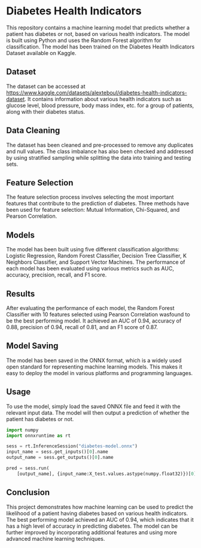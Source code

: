 # Diabetes Health Indicators

This repository contains a machine learning model that predicts whether a patient has diabetes or not, based on various health indicators. The model is built using Python and uses the Random Forest algorithm for classification. The model has been trained on the Diabetes Health Indicators Dataset available on Kaggle.

## Dataset
The dataset can be accessed at https://www.kaggle.com/datasets/alexteboul/diabetes-health-indicators-dataset. It contains information about various health indicators such as glucose level, blood pressure, body mass index, etc. for a group of patients, along with their diabetes status.

## Data Cleaning
The dataset has been cleaned and pre-processed to remove any duplicates and null values. The class imbalance has also been checked and addressed by using stratified sampling while splitting the data into training and testing sets.

## Feature Selection
The feature selection process involves selecting the most important features that contribute to the prediction of diabetes. Three methods have been used for feature selection: Mutual Information, Chi-Squared, and Pearson Correlation.

## Models
The model has been built using five different classification algorithms: Logistic Regression, Random Forest Classifier, Decision Tree Classifier, K Neighbors Classifier, and Support Vector Machines. The performance of each model has been evaluated using various metrics such as AUC, accuracy, precision, recall, and F1 score.

## Results
After evaluating the performance of each model, the Random Forest Classifier with 10 features selected using Pearson Correlation wasfound to be the best performing model. It achieved an AUC of 0.94, accuracy of 0.88, precision of 0.94, recall of 0.81, and an F1 score of 0.87.

## Model Saving
The model has been saved in the ONNX format, which is a widely used open standard for representing machine learning models. This makes it easy to deploy the model in various platforms and programming languages.

## Usage
To use the model, simply load the saved ONNX file and feed it with the relevant input data. The model will then output a prediction of whether the patient has diabetes or not.

``` python
import numpy
import onnxruntime as rt

sess = rt.InferenceSession("diabetes-model.onnx")
input_name = sess.get_inputs()[0].name
output_name = sess.get_outputs()[0].name

pred = sess.run(
    [output_name], {input_name:X_test.values.astype(numpy.float32)})[0]
```
## Conclusion
This project demonstrates how machine learning can be used to predict the likelihood of a patient having diabetes based on various health indicators. The best performing model achieved an AUC of 0.94, which indicates that it has a high level of accuracy in predicting diabetes. The model can be further improved by incorporating additional features and using more advanced machine learning techniques.
